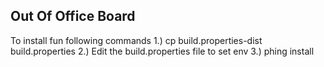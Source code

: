 ## Out Of Office Board

To install fun following commands
1.) cp build.properties-dist build.properties
2.) Edit the build.properties file to set env
3.) phing install
